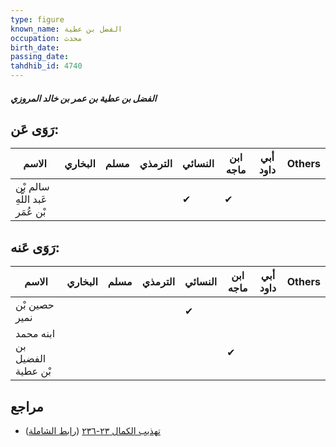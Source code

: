 ```yaml
---
type: figure
known_name: الفضل بن عطية
occupation: محدث
birth_date:
passing_date:
tahdhib_id: 4740
---
```

##### الفضل بن عطية بن عمر بن خالد المروزي

## رَوَى عَن:
| الاسم                           | البخاري | مسلم | الترمذي | النسائي | ابن ماجه | أبي داود | Others |
| ------------------------------- | ------- | ---- | ------- | ------- | -------- | -------- | ------ |
| سالم بْن عَبد اللَّهِ بْن عُمَر |         |      |         | ✔       | ✔        |          |        |
## رَوَى عَنه:
| الاسم                        | البخاري | مسلم | الترمذي | النسائي | ابن ماجه | أبي داود | Others |
| ---------------------------- | ------- | ---- | ------- | ------- | -------- | -------- | ------ |
| حصين بْن نمير                |         |      |         | ✔       |          |          |        |
| ابنه محمد بن الفضيل بْن عطية |         |      |         |         | ✔        |          |        |
## مراجع
- [تهذيب الكمال ٢٣-٢٣٦](obsidian://open?vault=Tahdhib-al-Kamal&file=Figures/٤٧٤٠-الفضل%20بن%20عطية%20بن%20عمر%20بن%20خالد%20المروزي) ([رابط الشاملة](https://shamela.ws/book/3722/12123))